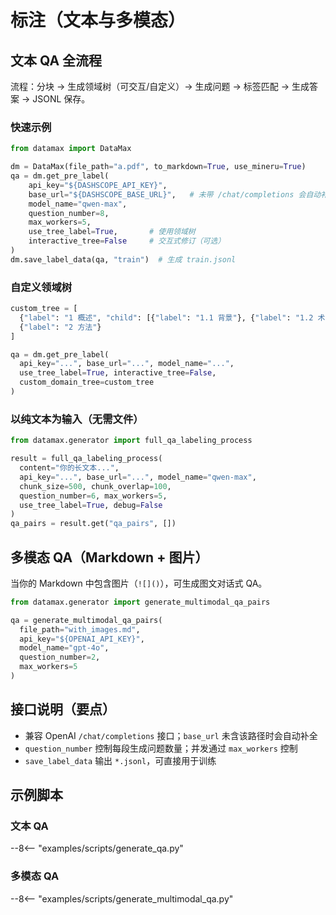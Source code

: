 # 标注（文本与多模态）

## 文本 QA 全流程
流程：分块 → 生成领域树（可交互/自定义）→ 生成问题 → 标签匹配 → 生成答案 → JSONL 保存。

### 快速示例
```python
from datamax import DataMax

dm = DataMax(file_path="a.pdf", to_markdown=True, use_mineru=True)
qa = dm.get_pre_label(
    api_key="${DASHSCOPE_API_KEY}",
    base_url="${DASHSCOPE_BASE_URL}",   # 未带 /chat/completions 会自动补全
    model_name="qwen-max",
    question_number=8,
    max_workers=5,
    use_tree_label=True,       # 使用领域树
    interactive_tree=False     # 交互式修订（可选）
)
dm.save_label_data(qa, "train")  # 生成 train.jsonl
```

### 自定义领域树
```python
custom_tree = [
  {"label": "1 概述", "child": [{"label": "1.1 背景"}, {"label": "1.2 术语"}]},
  {"label": "2 方法"}
]

qa = dm.get_pre_label(
  api_key="...", base_url="...", model_name="...",
  use_tree_label=True, interactive_tree=False,
  custom_domain_tree=custom_tree
)
```

### 以纯文本为输入（无需文件）
```python
from datamax.generator import full_qa_labeling_process

result = full_qa_labeling_process(
  content="你的长文本...",
  api_key="...", base_url="...", model_name="qwen-max",
  chunk_size=500, chunk_overlap=100,
  question_number=6, max_workers=5,
  use_tree_label=True, debug=False
)
qa_pairs = result.get("qa_pairs", [])
```

## 多模态 QA（Markdown + 图片）
当你的 Markdown 中包含图片（`![]()`），可生成图文对话式 QA。

```python
from datamax.generator import generate_multimodal_qa_pairs

qa = generate_multimodal_qa_pairs(
  file_path="with_images.md",
  api_key="${OPENAI_API_KEY}",
  model_name="gpt-4o",
  question_number=2,
  max_workers=5
)
```

## 接口说明（要点）
- 兼容 OpenAI `/chat/completions` 接口；`base_url` 未含该路径时会自动补全
- `question_number` 控制每段生成问题数量；并发通过 `max_workers` 控制
- `save_label_data` 输出 `*.jsonl`，可直接用于训练

## 示例脚本

### 文本 QA
--8<-- "examples/scripts/generate_qa.py"

### 多模态 QA
--8<-- "examples/scripts/generate_multimodal_qa.py"
